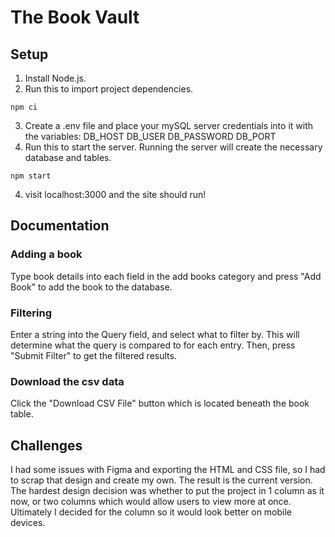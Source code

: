 # The Book Vault

## Setup
1. Install Node.js.
2. Run this to import project dependencies.
```
npm ci
```
3. Create a .env file and place your mySQL server credentials into it with the variables:
    DB_HOST
    DB_USER
    DB_PASSWORD
    DB_PORT
3. Run this to start the server. Running the server will create the necessary database and tables.
```
npm start
```
4. visit localhost:3000 and the site should run!

## Documentation
### Adding a book
Type book details into each field in the add books category and press "Add Book" to add the book to the database.
### Filtering
Enter a string into the Query field, and select what to filter by. This will determine what the query is compared to for each entry. Then, press "Submit Filter" to get the filtered results.
### Download the csv data
Click the "Download CSV File" button which is located beneath the book table.

## Challenges
I had some issues with Figma and exporting the HTML and CSS file, so I had to scrap that design and create my own. The result is the current version.
The hardest design decision was whether to put the project in 1 column as it now, or two columns which would allow users to view more at once. Ultimately I decided for the column so it would look better on mobile devices.
